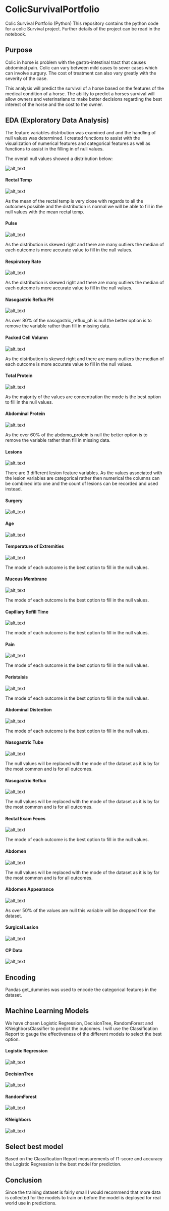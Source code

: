# ColicSurvivalPortfolio
Colic Survival Portfolio (Python) This repository contains the python code for a colic Survival project. Further details of the project can be read in the notebook.

## Purpose 
Colic in horse is problem with the gastro-intestinal tract that causes abdominal pain. Colic can vary between mild cases to sever cases which can involve surgury. The cost of treatment can also vary greatly with the severity of the case.  

This analysis will predict the survival of a horse based on the features of the medical condition of a horse. The ability to predict a horses survival will allow owners and veterinarians to make better decisions regarding the best interest of the horse and the cost to the owner.

## EDA (Exploratory Data Analysis)

The feature variables distribution was examined and and the handling of null values was determined.  I created functions to assist with the visualization of numerical features and categorical features as well as functions to assist in the filling in of null values.  


The overall null values showed a distribution below:

![alt_text](https://raw.githubusercontent.com/bweirich/ColicSurvivalPortfolio/master/images/null_values.PNG)

#### Rectal Temp
![alt_text]()

As the mean of the rectal temp is very close with regards to all the outcomes possible and the distribution is normal we will be able to fill in the null values with the mean rectal temp.

#### Pulse
![alt_text](https://raw.githubusercontent.com/bweirich/ColicSurvivalPortfolio/master/images/pulse.PNG)

As the distribution is skewed right and there are many outliers the median of each outcome is more accurate value to fill in the null values.

#### Respiratory Rate
![alt_text](https://raw.githubusercontent.com/bweirich/ColicSurvivalPortfolio/master/images/respiratory_rate.PNG)

As the distribution is skewed right and there are many outliers the median of each outcome is more accurate value to fill in the null values.

#### Nasogastric Reflux PH
![alt_text](https://raw.githubusercontent.com/bweirich/ColicSurvivalPortfolio/master/images/nasogastric_reflux.PNG)

As over 80% of the nasogastric_reflux_ph is null the better option is to remove the variable rather than fill in missing data.

#### Packed Cell Volumn
![alt_text](https://raw.githubusercontent.com/bweirich/ColicSurvivalPortfolio/master/images/packed_cell_vol.PNG)

As the distribution is skewed right and there are many outliers the median of each outcome is more accurate value to fill in the null values.

#### Total Protein
![alt_text](https://raw.githubusercontent.com/bweirich/ColicSurvivalPortfolio/master/images/total_protein.PNG)

As the majority of the values are concentration the mode is the best option to fill in the null values.

#### Abdominal Protein
![alt_text](https://raw.githubusercontent.com/bweirich/ColicSurvivalPortfolio/master/images/abdomo_protien.PNG)

As the over 60% of the abdomo_protein is null the better option is to remove the variable rather than fill in missing data.

#### Lesions
![alt_text](https://raw.githubusercontent.com/bweirich/ColicSurvivalPortfolio/master/images/lesions.PNG)

There are 3 different lesion feature variables.  As the values associated with the lesion variables are categorical rather then numerical the columns can be combined into one and the count of lesions can be recorded and used instead. 

#### Surgery
![alt_text](https://raw.githubusercontent.com/bweirich/ColicSurvivalPortfolio/master/images/surgery.PNG)

#### Age
![alt_text](https://raw.githubusercontent.com/bweirich/ColicSurvivalPortfolio/master/images/age.PNG)

#### Temperature of Extremities
![alt_text](https://raw.githubusercontent.com/bweirich/ColicSurvivalPortfolio/master/images/temp_extremities.PNG)

The mode of each outcome is the best option to fill in the null values.

#### Mucous Membrane
![alt_text](https://raw.githubusercontent.com/bweirich/ColicSurvivalPortfolio/master/images/mucous_membrane.PNG)

The mode of each outcome is the best option to fill in the null values.

#### Capillary Refill Time
![alt_text](https://raw.githubusercontent.com/bweirich/ColicSurvivalPortfolio/master/images/capillary.PNG)

The mode of each outcome is the best option to fill in the null values.

#### Pain
![alt_text](https://raw.githubusercontent.com/bweirich/ColicSurvivalPortfolio/master/images/pain.PNG)

The mode of each outcome is the best option to fill in the null values.

#### Peristalsis
![alt_text](https://raw.githubusercontent.com/bweirich/ColicSurvivalPortfolio/master/images/peristalsis.PNG)

The mode of each outcome is the best option to fill in the null values.

#### Abdominal Distention
![alt_text](https://raw.githubusercontent.com/bweirich/ColicSurvivalPortfolio/master/images/abdomo_distention.PNG)

The mode of each outcome is the best option to fill in the null values.

#### Nasogastric Tube
![alt_text](https://raw.githubusercontent.com/bweirich/ColicSurvivalPortfolio/master/images/nasogastric.PNG)

The null values will be replaced with the mode of the dataset as it is by far the most common and is for all outcomes.

#### Nasogastric Reflux
![alt_text](https://raw.githubusercontent.com/bweirich/ColicSurvivalPortfolio/master/images/nasogastric_reflux.PNG)

The null values will be replaced with the mode of the dataset as it is by far the most common and is for all outcomes.

#### Rectal Exam Feces
![alt_text](https://raw.githubusercontent.com/bweirich/ColicSurvivalPortfolio/master/images/rectal_exam.PNG)

The mode of each outcome is the best option to fill in the null values.

#### Abdomen
![alt_text](https://raw.githubusercontent.com/bweirich/ColicSurvivalPortfolio/master/images/abdomon.PNG)

The null values will be replaced with the mode of the dataset as it is by far the most common and is for all outcomes.

#### Abdomen Appearance
![alt_text](https://raw.githubusercontent.com/bweirich/ColicSurvivalPortfolio/master/images/abdomo_app.PNG)

As over 50% of the values are null this variable will be dropped from the dataset.

#### Surgical Lesion
![alt_text](https://raw.githubusercontent.com/bweirich/ColicSurvivalPortfolio/master/images/surgical_lesion.PNG)

#### CP Data
![alt_text](https://raw.githubusercontent.com/bweirich/ColicSurvivalPortfolio/master/images/cp_data.PNG)

## Encoding

Pandas get_dummies was used to encode the categorical features in the dataset.

## Machine Learning Models

We have chosen Logistic Regression, DecisionTree, RandomForest and KNeighborsClassifier to predict the outcomes. I will use the Classification Report to gauge the effectiveness of the different models to select the best option.

#### Logistic Regression
![alt_text](https://raw.githubusercontent.com/bweirich/ColicSurvivalPortfolio/master/images/lr_class.PNG)

#### DecisionTree
![alt_text](https://raw.githubusercontent.com/bweirich/ColicSurvivalPortfolio/master/images/decision_class.PNG)

#### RandomForest
![alt_text](https://raw.githubusercontent.com/bweirich/ColicSurvivalPortfolio/master/images/rf_class.PNG)

#### KNeighbors
![alt_text](https://raw.githubusercontent.com/bweirich/ColicSurvivalPortfolio/master/images/kn_class.PNG)

## Select best model  
Based on the Classification Report measurements of f1-score and accuracy the Logistic Regression is the best model for prediction.  

## Conclusion 
Since the training dataset is fairly small I would recommend that more data is collected for the models to train on before the model is deployed for real world use in predictions.
